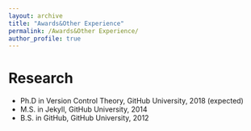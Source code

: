 ```yaml
---
layout: archive
title: "Awards&Other Experience"
permalink: /Awards&Other Experience/
author_profile: true
---
```



Research
======
* Ph.D in Version Control Theory, GitHub University, 2018 (expected)
* M.S. in Jekyll, GitHub University, 2014
* B.S. in GitHub, GitHub University, 2012
